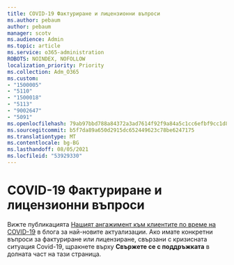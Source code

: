 ```yaml
---
title: COVID-19 Фактуриране и лицензионни въпроси
ms.author: pebaum
author: pebaum
manager: scotv
ms.audience: Admin
ms.topic: article
ms.service: o365-administration
ROBOTS: NOINDEX, NOFOLLOW
localization_priority: Priority
ms.collection: Adm_O365
ms.custom:
- "1500005"
- "5110"
- "1500018"
- "5113"
- "9002647"
- "5091"
ms.openlocfilehash: 79ab97bbd788a84372a3ad7614f92f9a84a5c1cc6efbf9cc1d838858672a9ef9
ms.sourcegitcommit: b5f7da89a650d2915dc652449623c78be6247175
ms.translationtype: MT
ms.contentlocale: bg-BG
ms.lasthandoff: 08/05/2021
ms.locfileid: "53929330"
---
```

# <a name="covid-19-billing-and-license-questions"></a>COVID-19 Фактуриране и лицензионни въпроси

Вижте публикацията [Нашият ангажимент към клиентите по време на COVID-19](https://www.microsoft.com/microsoft-365/blog/2020/03/05/our-commitment-to-customers-during-covid-19/) в блога за най-новите актуализации.  Ако имате конкретни въпроси за фактуриране или лицензиране, свързани с кризисната ситуация Covid-19, щракнете върху **Свържете се с поддръжката** в долната част на тази страница.

